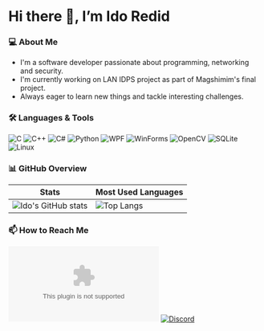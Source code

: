 # Hi there 👋, I’m Ido Redid

### 💻 About Me
- I'm a software developer passionate about programming, networking and security.
- I'm currently working on LAN IDPS project as part of Magshimim's final project.
- Always eager to learn new things and tackle interesting challenges.

### 🛠️ Languages & Tools

![C](https://img.shields.io/badge/C-00599C?logo=c&logoColor=white)
![C++](https://img.shields.io/badge/C++-00599C?logo=cplusplus&logoColor=white)
![C#](https://img.shields.io/badge/C%23-239120?logo=c-sharp&logoColor=white)
![Python](https://img.shields.io/badge/Python-3776AB?logo=python&logoColor=white)
![WPF](https://img.shields.io/badge/WPF-512BD4?logo=dotnet&logoColor=white)
![WinForms](https://img.shields.io/badge/WinForms-512BD4?logo=windows&logoColor=white)
![OpenCV](https://img.shields.io/badge/OpenCV-27338e?logo=opencv&logoColor=white)
![SQLite](https://img.shields.io/badge/SQLite-003B57?logo=sqlite&logoColor=white)
![Linux](https://img.shields.io/badge/Linux-FCC624?logo=linux&logoColor=black)

### 📊 GitHub Overview

| Stats | Most Used Languages |
|-------|----------------------|
| ![Ido's GitHub stats](https://github-readme-stats.vercel.app/api?username=IdodiDuck&show_icons=true&theme=tokyonight) | ![Top Langs](https://github-readme-stats.vercel.app/api/top-langs/?username=IdodiDuck&layout=compact&theme=tokyonight) |


### 📫 How to Reach Me

[![Email](https://img.shields.io/badge/Email-ido.redid%40gmail.com?style=flat&logo=minutemailer&logoColor=white&color=gray)](mailto:ido.redid@gmail.com)
[![Discord](https://img.shields.io/badge/Discord-IdodiDuck?style=flat&logo=discord&logoColor=white&color=5865F2)](https://discordapp.com/users/IdodiDuck)
